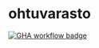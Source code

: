 # ohtuvarasto

[![GHA workflow badge](https://github.com/henlap/ohtuvarasto/workflows/CI/badge.svg)](https://github.com/henlap/ohtuvarasto/actions)
